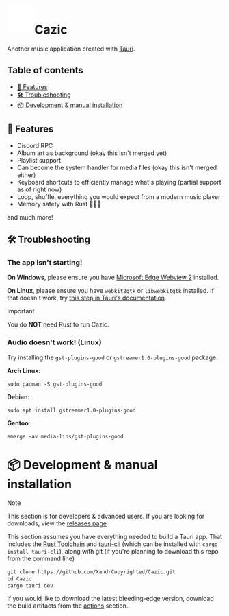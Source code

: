 <!-- markdownlint-disable MD033 MD041 MD051 MD026 -->

<img width="64" height="64" align="left" style="float: left; margin: 20 10px 0 10;" src="assets/logo.png" alt="Logo for Cazic">

# Cazic

Another music application created with [Tauri](https://tauri.app/).

## Table of contents

- [🧠 Features](#🧠-features)
- [🛠️ Troubleshooting](#🛠️-troubleshooting)
- [📦 Development & manual installation](#📦-development--manual-installation)

## 🧠 Features

- Discord RPC
- Album art as background (okay this isn't merged yet)
- Playlist support
- Can become the system handler for media files (okay this isn't merged either)
- Keyboard shortcuts to efficiently manage what's playing (partial support as of right now)
- Loop, shuffle, everything you would expect from a modern music player
- Memory safety with Rust 🦀🦀🦀

and much more!

## 🛠️ Troubleshooting

### The app isn't starting!

**On Windows**, please ensure you have [Microsoft Edge Webview 2](https://developer.microsoft.com/en-us/microsoft-edge/webview2/?form=MA13LH#download) installed.

**On Linux**, please ensure you have `webkit2gtk` or `libwebkitgtk` installed. If that doesn't work, try [this step in Tauri's documentation](https://tauri.app/v1/guides/getting-started/prerequisites#1-system-dependencies).

> [!IMPORTANT]
> You do **NOT** need Rust to run Cazic.

### Audio doesn't work! (Linux)

Try installing the `gst-plugins-good` or `gstreamer1.0-plugins-good` package:

**Arch Linux**:

```shell
sudo pacman -S gst-plugins-good
```

**Debian**:

```shell
sudo apt install gstreamer1.0-plugins-good
```

**Gentoo**:

```shell
emerge -av media-libs/gst-plugins-good
```

# 📦 Development & manual installation

> [!NOTE]
> This section is for developers & advanced users. If you are looking for downloads, view the [releases page](https://github.com/XandrCopyrighted/Cazic/releases)

<!-- To compile this app from source, you will need the [Rust Toolchain](https://rustup.rs) and [Tauri's build deps](https://tauri.app/v1/guides/getting-started/prerequisites#1-system-dependencies) if you are on Linux. -->

This section assumes you have everything needed to build a Tauri app. That includes the [Rust Toolchain](https://rustup.rs) and [tauri-cli](https://tauri.app/v1/api/cli/) (which can be installed with `cargo install tauri-cli`), along with git (if you're planning to download this repo from the command line)

```shell
git clone https://github.com/XandrCopyrighted/Cazic.git
cd Cazic
cargo tauri dev
```

If you would like to download the latest bleeding-edge version, download the build artifacts from the [actions](https://github.com/XandrCopyrighted/Cazic/actions) section.
